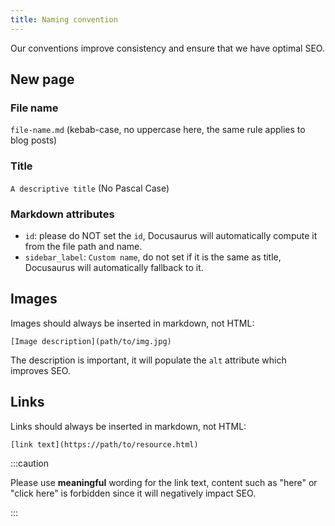 ```yaml
---
title: Naming convention
---
```


Our conventions improve consistency and ensure that we have optimal SEO.

## New page

### File name

`file-name.md` (kebab-case, no uppercase here, the same rule applies to blog
posts)

### Title

`A descriptive title` (No Pascal Case)

### Markdown attributes

- `id`: please do NOT set the `id`, Docusaurus will automatically compute it
  from the file path and name.
- `sidebar_label`: `Custom name`, do not set if it is the same as title,
  Docusaurus will automatically fallback to it.

## Images

Images should always be inserted in markdown, not HTML:

```script
[Image description](path/to/img.jpg)
```

The description is important, it will populate the `alt` attribute which
improves SEO.

## Links

Links should always be inserted in markdown, not HTML:

```script
[link text](https://path/to/resource.html)
```

:::caution

Please use **meaningful** wording for the link text, content such as "here" or
"click here" is forbidden since it will negatively impact SEO.

:::
